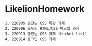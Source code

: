 # LikelionHomework

    1. 220905 종찬님 CSS 특강 과제
    2. 220906 모두의 HTML/CSS 마크업 과제
    3. 220913 종찬님 CSS 과제 (bucket list)
    4. 220914 로그인 CSS 과제